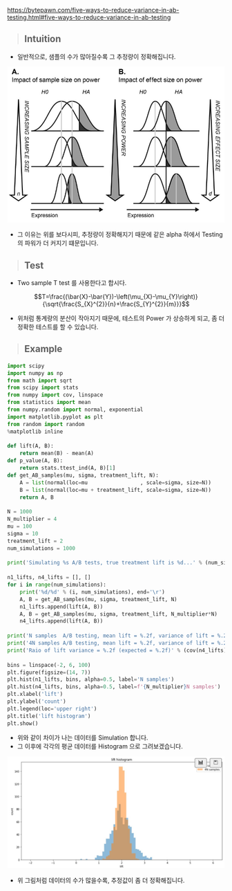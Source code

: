 https://bytepawn.com/five-ways-to-reduce-variance-in-ab-testing.html#five-ways-to-reduce-variance-in-ab-testing

> ## Intuition

- 일반적으로, 샘플의 수가 많아질수록 그 추정량이 정확해집니다.

![jpg](/assets/images/Stat/148_2.jpg)

- 그 이유는 위를 보다시피, 추정량이 정확해지기 때문에 같은 alpha 하에서 Testing 의 파워가 더 커지기 떄문입니다.

> ## Test 

- Two sample T test 를 사용한다고 합시다.

$$T=\frac{(\bar{X}-\bar{Y})-\left(\mu_{X}-\mu_{Y}\right)}{\sqrt{\frac{S_{X}^{2}}{n}+\frac{S_{Y}^{2}}{m}}}$$

- 위처럼 통계량의 분산이 작아지기 때문에, 테스트의 Power 가 상승하게 되고, 좀 더 정확한 테스트를 할 수 있습니다.

> ## Example 

```python
import scipy
import numpy as np
from math import sqrt
from scipy import stats
from numpy import cov, linspace
from statistics import mean
from numpy.random import normal, exponential
import matplotlib.pyplot as plt
from random import random
%matplotlib inline

def lift(A, B):
    return mean(B) - mean(A)
def p_value(A, B):
    return stats.ttest_ind(A, B)[1]
def get_AB_samples(mu, sigma, treatment_lift, N):
    A = list(normal(loc=mu                 , scale=sigma, size=N))
    B = list(normal(loc=mu + treatment_lift, scale=sigma, size=N))
    return A, B

N = 1000
N_multiplier = 4
mu = 100
sigma = 10
treatment_lift = 2
num_simulations = 1000

print('Simulating %s A/B tests, true treatment lift is %d...' % (num_simulations, treatment_lift))

n1_lifts, n4_lifts = [], []
for i in range(num_simulations):
    print('%d/%d' % (i, num_simulations), end='\r')
    A, B = get_AB_samples(mu, sigma, treatment_lift, N)
    n1_lifts.append(lift(A, B))
    A, B = get_AB_samples(mu, sigma, treatment_lift, N_multiplier*N)
    n4_lifts.append(lift(A, B))

print('N samples  A/B testing, mean lift = %.2f, variance of lift = %.2f' % (mean(n1_lifts), cov(n1_lifts)))
print('4N samples A/B testing, mean lift = %.2f, variance of lift = %.2f' % (mean(n4_lifts), cov(n4_lifts)))
print('Raio of lift variance = %.2f (expected = %.2f)' % (cov(n4_lifts)/cov(n1_lifts), 1/N_multiplier))

bins = linspace(-2, 6, 100)
plt.figure(figsize=(14, 7))
plt.hist(n1_lifts, bins, alpha=0.5, label='N samples')
plt.hist(n4_lifts, bins, alpha=0.5, label=f'{N_multiplier}N samples')
plt.xlabel('lift')
plt.ylabel('count')
plt.legend(loc='upper right')
plt.title('lift histogram')
plt.show()
```

- 위와 같이 차이가 나는 데이터를 Simulation 합니다.
- 그 이후에 각각의 평균 데이터를 Histogram 으로 그려보겠습니다.

![jpg](/assets/images/Stat/148_1.jpg)

- 위 그림처럼 데이터의 수가 많을수록, 추정값이 좀 더 정확해집니다.
